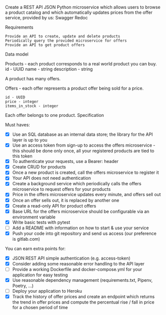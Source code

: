 Create a REST API JSON Python microservice which allows users to browse a product catalog and which automatically updates prices from the offer service, provided by us:
    Swagger
    Redoc

Requirements

    Provide an API to create, update and delete products
    Periodically query the provided microservice for offers
    Provide an API to get product offers

Data model

Products - each product corresponds to a real world product you can buy.
    id - UUID
    name - string
    description - string

A product has many offers.

Offers - each offer represents a product offer being sold for a price.

    id - UUID
    price - integer
    items_in_stock - integer

Each offer belongs to one product.
Specification

Must haves:

- [x] Use an SQL database as an internal data store; the library for the API layer is up to you
- [x] Use an access token from sign-up to access the offers microservice - this should be done only once, all your registered products are tied to this token
- [x] To authenticate your requests, use a Bearer: <access-token> header
- [x] Create CRUD for products
- [x] Once a new product is created, call the offers microservice to register it
- [x] Your API does not need authentication
- [x] Create a background service which periodically calls the offers microservice to request offers for your products
- [x] Price in the offers microservice updates every minute, and offers sell out
- [x] Once an offer sells out, it is replaced by another one
- [x] Create a read-only API for product offers
- [x] Base URL for the offers microservice should be configurable via an environment variable
- [x] Write basic tests with pytest
- [ ] Add a README with information on how to start & use your service
- [x] Push your code into git repository and send us access (our preference is gitlab.com)

You can earn extra points for:

- [x] JSON REST API simple authentication (e.g. access-token)
- [x] Consider adding some reasonable error handling to the API layer
- [ ] Provide a working Dockerfile and docker-compose.yml for your application for easy testing
- [x] Use reasonable dependency management (requirements.txt, Pipenv, Poetry, ...)
- [ ] Deploy your application to Heroku
- [x] Track the history of offer prices and create an endpoint which returns the trend in offer prices and compute the percentual rise / fall in price for a chosen period of time